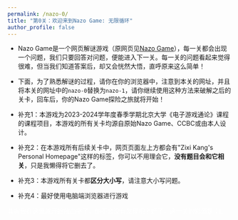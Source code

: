 ```yaml
---
permalink: /nazo-0/
title: "第0关：欢迎来到Nazo Game: 无限循环"
author_profile: false
---
```


- Nazo Game是一个网页解谜游戏（原网页见[Nazo Game](https://nazo.one-story.cn/)），每一关都会出现一个问题，我们只要回答对问题，便能进入下一关。每一关的问题看起来觉得很难，但当我们知道答案后，却又会恍然大悟，直呼原来这么简单！

- 下面，为了熟悉解谜的过程，请你在你的浏览器中，注意到本关的网址，并且将本关的网址中的`nazo-0`替换为`nazo-1`，请你继续使用这种方法来破解之后的关卡，回车后，你的Nazo Game探险之旅就将开始！

- 补充1：本游戏为2023-2024学年度春季学期北京大学《电子游戏通论》课程的课程项目，本游戏的所有关卡均源自原始Nazo Game、CCBC或由本人设计。
- 补充2：在本游戏所有后续关卡中，网页页面左上方都会有"Zixi Kang's Personal Homepage"这样的标签，你可以不用理会它，**没有题目会和它相关**，只是我懒得将它删去了。
- 补充3：本游戏所有关卡都**区分大小写**，请注意大小写问题。
- 补充4：最好使用电脑端浏览器进行游戏
 
 
 
 
<p style="color: white;">其实我在这里就开始放白字了，你不会没有发现吧？好了，这一关的彩蛋是：L</p>